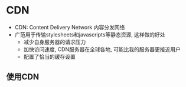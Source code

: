 # CDN

- CDN: Content Delivery Network 内容分发网络
- 广范用于传输stylesheets和javascripts等静态资源, 这样做的好处
  - 减少自身服务器的请求压力
  - 加快访问速度, CDN服务器在全球各地, 可能比我的服务器更接近用户
  - 配置了恰当的缓存设置

## 使用CDN